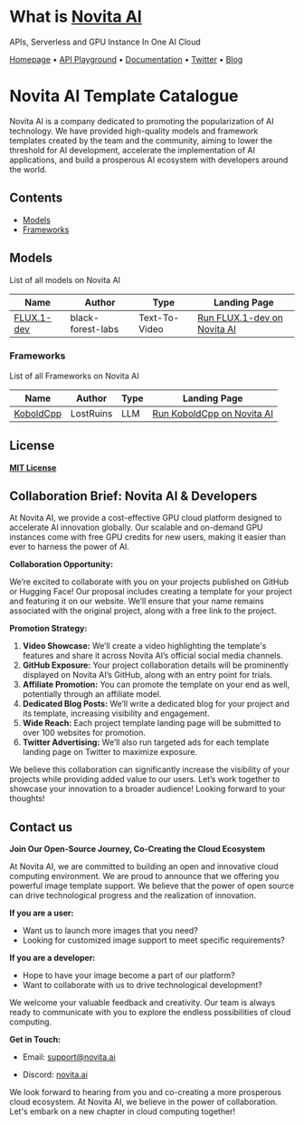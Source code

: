 # What is [Novita AI](https://novita.ai/?utm_source=github_template&utm_medium=readme&utm_campaign=catalogue)

APIs, Serverless and GPU Instance In One AI Cloud

<a href="https://novita.ai?utm_source=github_template&utm_medium=readme&utm_campaign=catalogue">Homepage</a> •
<a href="https://novita.ai/model-api/playground?utm_source=github_template&utm_medium=readme&utm_campaign=catalogue">API Playground</a> •
<a href="https://novita.ai/docs/get-started/quickstart.html?utm_source=github_template&utm_medium=readme&utm_campaign=catalogue">Documentation</a> •
<a href="https://x.com/novita_ai_labs">Twitter</a> •
<a href="https://blogs.novita.ai?utm_source=github_template&utm_medium=readme&utm_campaign=catalogue">Blog</a>



# Novita AI Template Catalogue

Novita AI is a company dedicated to promoting the popularization of AI technology. We have provided high-quality models and framework templates created by the team and the community, aiming to lower the threshold for AI development, accelerate the implementation of AI applications, and build a prosperous AI ecosystem with developers around the world.




## Contents

- [Models](#Models)
- [Frameworks](#frameworks)




## Models

List of all models on Novita AI

| Name                                                              | Author            | Type          | Landing Page                                                                                                                                          |
| ----------------------------------------------------------------- | ----------------- | ------------- | ----------------------------------------------------------------------------------------------------------------------------------------------------- |
| [FLUX.1-dev](https://huggingface.co/black-forest-labs/FLUX.1-dev) | black-forest-labs | Text-To-Video | [Run FLUX.1-dev on Novita AI](https://novita.ai/templates/flux1-dev-on-novita-ai?utm_source=github_template&utm_medium=readme&utm_campaign=catalogue) |




### Frameworks

List of all Frameworks on Novita AI

| Name                                                | Author    | Type | Landing Page                                                                                                                                         |
| --------------------------------------------------- | --------- | ---- | ---------------------------------------------------------------------------------------------------------------------------------------------------- |
| [KoboldCpp](https://github.com/LostRuins/koboldcpp) | LostRuins | LLM  | [Run KoboldCpp on Novita AI](https://novita.ai/templates/koboldcpp-on-novita-ai?utm_source=github_template&utm_medium=readme&utm_campaign=catalogue) |





## License

[**MIT License**](https://opensource.org/license/MIT)



## Collaboration Brief: Novita AI & Developers

At Novita AI, we provide a cost-effective GPU cloud platform designed to accelerate AI innovation globally. Our scalable and on-demand GPU instances come with free GPU credits for new users, making it easier than ever to harness the power of AI.



**Collaboration Opportunity:**


We’re excited to collaborate with you on your projects published on GitHub or Hugging Face! Our proposal includes creating a template for your project and featuring it on our website. We’ll ensure that your name remains associated with the original project, along with a free link to the project.



**Promotion Strategy:**

1. **Video Showcase:** We’ll create a video highlighting the template's features and share it across Novita AI’s official social media channels.
2. **GitHub Exposure:** Your project collaboration details will be prominently displayed on Novita AI’s GitHub, along with an entry point for trials.
3. **Affiliate Promotion:** You can promote the template on your end as well, potentially through an affiliate model.
4. **Dedicated Blog Posts:** We’ll write a dedicated blog for your project and its template, increasing visibility and engagement.
5. **Wide Reach:** Each project template landing page will be submitted to over 100 websites for promotion.
6. **Twitter Advertising:** We’ll also run targeted ads for each template landing page on Twitter to maximize exposure.

We believe this collaboration can significantly increase the visibility of your projects while providing added value to our users. Let’s work together to showcase your innovation to a broader audience!
Looking forward to your thoughts!


## Contact us

**Join Our Open-Source Journey, Co-Creating the Cloud Ecosystem**

At Novita AI, we are committed to building an open and innovative cloud computing environment. We are proud to announce that we offering you powerful image template support. We believe that the power of open source can drive technological progress and the realization of innovation.

**If you are a user:**

- Want us to launch more images that you need?
- Looking for customized image support to meet specific requirements?

**If you are a developer:**

- Hope to have your image become a part of our platform?
- Want to collaborate with us to drive technological development?

We welcome your valuable feedback and creativity. Our team is always ready to communicate with you to explore the endless possibilities of cloud computing.

**Get in Touch:**

- Email: [support@novita.ai](mailto:marketing@novita.ai)

- Discord: [novita.ai](https://discord.com/invite/a3vd9r3uET)

  

We look forward to hearing from you and co-creating a more prosperous cloud ecosystem. At Novita AI, we believe in the power of collaboration. Let's embark on a new chapter in cloud computing together!
